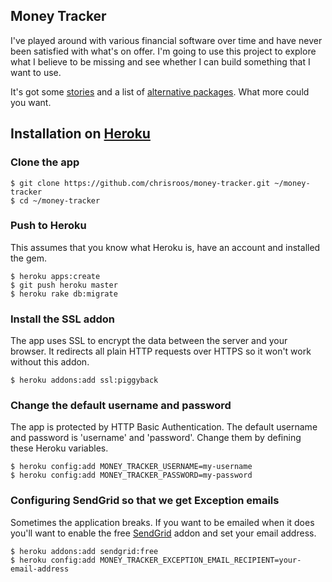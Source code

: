 ## Money Tracker

I've played around with various financial software over time and have never been satisfied with what's on offer.  I'm going to use this project to explore what I believe to be missing and see whether I can build something that I want to use.

It's got some [stories](https://www.pivotaltracker.com/projects/290359) and a list of [alternative packages](https://github.com/chrisroos/money-tracker/wiki/Alternatives).  What more could you want.

## Installation on [Heroku](http://www.heroku.com/)

### Clone the app

    $ git clone https://github.com/chrisroos/money-tracker.git ~/money-tracker
    $ cd ~/money-tracker

### Push to Heroku

This assumes that you know what Heroku is, have an account and installed the gem.

    $ heroku apps:create
    $ git push heroku master
    $ heroku rake db:migrate

### Install the SSL addon

The app uses SSL to encrypt the data between the server and your browser.  It redirects all plain HTTP requests over HTTPS so it won't work without this addon.

    $ heroku addons:add ssl:piggyback

### Change the default username and password

The app is protected by HTTP Basic Authentication.  The default username and password is 'username' and 'password'.  Change them by defining these Heroku variables.

    $ heroku config:add MONEY_TRACKER_USERNAME=my-username
    $ heroku config:add MONEY_TRACKER_PASSWORD=my-password

### Configuring SendGrid so that we get Exception emails

Sometimes the application breaks.  If you want to be emailed when it does you'll want to enable the free [SendGrid](http://sendgrid.com/) addon and set your email address.

    $ heroku addons:add sendgrid:free
    $ heroku config:add MONEY_TRACKER_EXCEPTION_EMAIL_RECIPIENT=your-email-address